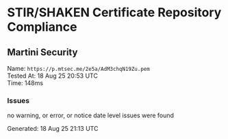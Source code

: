 # STIR/SHAKEN Certificate Repository Compliance

## Martini Security

Name: `https://p.mtsec.me/2e5a/AdM3chqN19Zu.pem`\
Tested At: 18 Aug 25 20:53 UTC\
Time: 148ms

### Issues

no warning, or error, or notice date level issues were found

Generated: 18 Aug 25 21:13 UTC